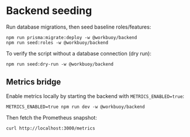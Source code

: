 # Backend seeding

Run database migrations, then seed baseline roles/features:

```
npm run prisma:migrate:deploy -w @workbuoy/backend
npm run seed:roles -w @workbuoy/backend
```

To verify the script without a database connection (dry run):

```
npm run seed:dry-run -w @workbuoy/backend
```

## Metrics bridge

Enable metrics locally by starting the backend with `METRICS_ENABLED=true`:

```
METRICS_ENABLED=true npm run dev -w @workbuoy/backend
```

Then fetch the Prometheus snapshot:

```
curl http://localhost:3000/metrics
```
